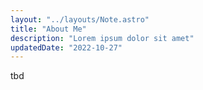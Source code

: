 ```yaml
---
layout: "../layouts/Note.astro"
title: "About Me"
description: "Lorem ipsum dolor sit amet"
updatedDate: "2022-10-27"
---
```


tbd
